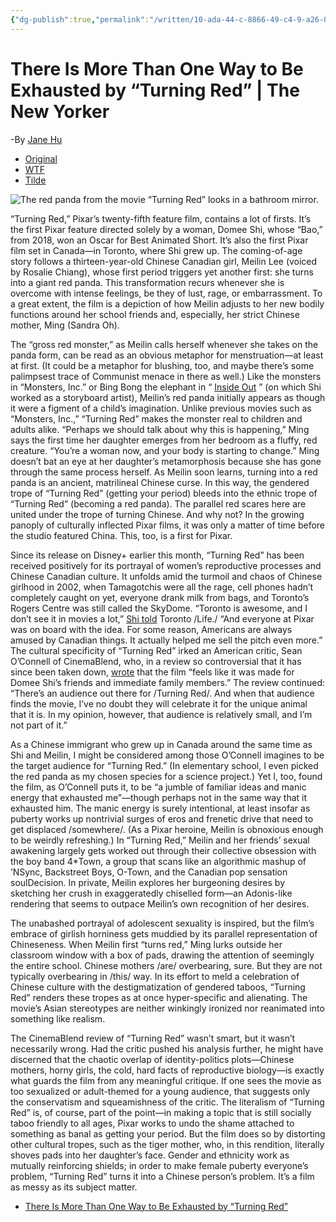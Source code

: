 ```yaml
---
{"dg-publish":true,"permalink":"/written/10-ada-44-c-8866-49-c4-9-a26-0125-eca-6-cf-6-d/","dgHomeLink":true,"dgPassFrontmatter":false}
---
```


# There Is More Than One Way to Be Exhausted by “Turning Red” | The New Yorker
-By [Jane Hu](https://www.newyorker.com/contributors/jane-hu)

- [Original](https://www.newyorker.com/culture/culture-desk/there-is-more-than-one-way-to-be-exhausted-by-turning-red)
- [WTF](https://davidblue.wtf/drafts/10ADA44C-8866-49C4-9A26-0125ECA6CF6D.html)
- [Tilde](https://tilde.town/~extratone/misc/tiredred/)

![The red panda from the movie “Turning Red” looks in a bathroom mirror.](https://davidblue.wtf/images/turningred.jpeg)

“Turning Red,” Pixar’s twenty-fifth feature film, contains a lot of firsts. It’s the first Pixar feature directed solely by a woman, Domee Shi, whose “Bao,” from 2018, won an Oscar for Best Animated Short. It’s also the first Pixar film set in Canada—in Toronto, where Shi grew up. The coming-of-age story follows a thirteen-year-old Chinese Canadian girl, Meilin Lee (voiced by Rosalie Chiang), whose first period triggers yet another first: she turns into a giant red panda. This transformation recurs whenever she is overcome with intense feelings, be they of lust, rage, or embarrassment. To a great extent, the film is a depiction of how Meilin adjusts to her new bodily functions around her school friends and, especially, her strict Chinese mother, Ming (Sandra Oh).

The “gross red monster,” as Meilin calls herself whenever she takes on the panda form, can be read as an obvious metaphor for menstruation—at least at first. (It could be a metaphor for blushing, too, and maybe there’s some palimpsest trace of Communist menace in there as well.) Like the monsters in “Monsters, Inc.” or Bing Bong the elephant in “ [Inside Out](https://www.newyorker.com/magazine/2015/06/29/head-trips) ” (on which Shi worked as a storyboard artist), Meilin’s red panda initially appears as though it were a figment of a child’s imagination. Unlike previous movies such as “Monsters, Inc.,” “Turning Red” makes the monster real to children and adults alike. “Perhaps we should talk about why this is happening,” Ming says the first time her daughter emerges from her bedroom as a fluffy, red creature. “You’re a woman now, and your body is starting to change.” Ming doesn’t bat an eye at her daughter’s metamorphosis because she has gone through the same process herself. As Meilin soon learns, turning into a red panda is an ancient, matrilineal Chinese curse. In this way, the gendered trope of “Turning Red” (getting your period) bleeds into the ethnic trope of “Turning Red” (becoming a red panda). The parallel red scares here are united under the trope of turning Chinese. And why not? In the growing panoply of culturally inflected Pixar films, it was only a matter of time before the studio featured China. This, too, is a first for Pixar.

Since its release on Disney+ earlier this month, “Turning Red” has been received positively for its portrayal of women’s reproductive processes and Chinese Canadian culture. It unfolds amid the turmoil and chaos of Chinese girlhood in 2002, when Tamagotchis were all the rage, cell phones hadn’t completely caught on yet, everyone drank milk from bags, and Toronto’s Rogers Centre was still called the SkyDome. “Toronto is awesome, and I don’t see it in movies a lot,” [Shi told](https://torontolife.com/culture/how-domee-shi-turning-red-became-new-pixar-superstar/) Toronto /Life./ “And everyone at Pixar was on board with the idea. For some reason, Americans are always amused by Canadian things. It actually helped me sell the pitch even more.” The cultural specificity of “Turning Red” irked an American critic, Sean O’Connell of CinemaBlend, who, in a review so controversial that it has since been taken down, [wrote](https://www.cbc.ca/news/entertainment/turning-red-review-pulled-1.6377614) that the film “feels like it was made for Domee Shi’s friends and immediate family members.” The review continued: “There’s an audience out there for /Turning Red/. And when that audience finds the movie, I’ve no doubt they will celebrate it for the unique animal that it is. In my opinion, however, that audience is relatively small, and I’m not part of it.”

As a Chinese immigrant who grew up in Canada around the same time as Shi and Meilin, I might be considered among those O’Connell imagines to be the target audience for “Turning Red.” (In elementary school, I even picked the red panda as my chosen species for a science project.) Yet I, too, found the film, as O’Connell puts it, to be “a jumble of familiar ideas and manic energy that exhausted me”—though perhaps not in the same way that it exhausted him. The manic energy is surely intentional, at least insofar as puberty works up nontrivial surges of eros and frenetic drive that need to get displaced /somewhere/. (As a Pixar heroine, Meilin is obnoxious enough to be weirdly refreshing.) In “Turning Red,” Meilin and her friends’ sexual awakening largely gets worked out through their collective obsession with the boy band 4*Town, a group that scans like an algorithmic mashup of ’NSync, Backstreet Boys, O-Town, and the Canadian pop sensation soulDecision. In private, Meilin explores her burgeoning desires by sketching her crush in exaggeratedly chiselled form—an Adonis-like rendering that seems to outpace Meilin’s own recognition of her desires.

The unabashed portrayal of adolescent sexuality is inspired, but the film’s embrace of girlish horniness gets muddied by its parallel representation of Chineseness. When Meilin first “turns red,” Ming lurks outside her classroom window with a box of pads, drawing the attention of seemingly the entire school. Chinese mothers /are/ overbearing, sure. But they are not typically overbearing in /this/ way. In its effort to meld a celebration of Chinese culture with the destigmatization of gendered taboos, “Turning Red” renders these tropes as at once hyper-specific and alienating. The movie’s Asian stereotypes are neither winkingly ironized nor reanimated into something like realism.

The CinemaBlend review of “Turning Red” wasn’t smart, but it wasn’t necessarily wrong. Had the critic pushed his analysis further, he might have discerned that the chaotic overlap of identity-politics plots—Chinese mothers, horny girls, the cold, hard facts of reproductive biology—is exactly what guards the film from any meaningful critique. If one sees the movie as too sexualized or adult-themed for a young audience, that suggests only the conservatism and squeamishness of the critic. The literalism of “Turning Red” is, of course, part of the point—in making a topic that is still socially taboo friendly to all ages, Pixar works to undo the shame attached to something as banal as getting your period. But the film does so by distorting other cultural tropes, such as the tiger mother, who, in this rendition, literally shoves pads into her daughter’s face. Gender and ethnicity work as mutually reinforcing shields; in order to make female puberty everyone’s problem, “Turning Red” turns it into a Chinese person’s problem. It’s a film as messy as its subject matter.

- [There Is More Than One Way to Be Exhausted by “Turning Red”](https://www.newyorker.com/culture/culture-desk/there-is-more-than-one-way-to-be-exhausted-by-turning-red)